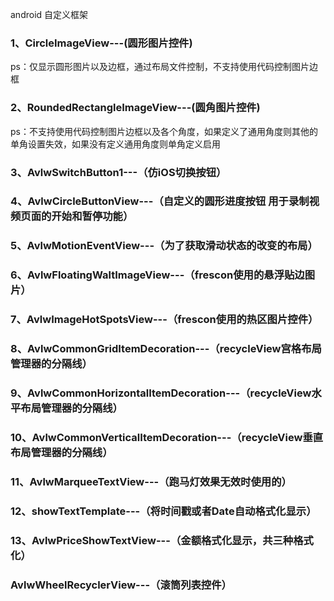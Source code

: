 android 自定义框架

<h3>1、CircleImageView---(圆形图片控件)</h3>
ps：仅显示圆形图片以及边框，通过布局文件控制，不支持使用代码控制图片边框

<h3>2、RoundedRectangleImageView---(圆角图片控件)</h3>
ps：不支持使用代码控制图片边框以及各个角度，如果定义了通用角度则其他的单角设置失效，如果没有定义通用角度则单角定义启用

<h3>3、AvlwSwitchButton1---（仿iOS切换按钮）

<h3>4、AvlwCircleButtonView---（自定义的圆形进度按钮 用于录制视频页面的开始和暂停功能）

<h3>5、AvlwMotionEventView---（为了获取滑动状态的改变的布局）

<h3>6、AvlwFloatingWaltImageView---（frescon使用的悬浮贴边图片）

<h3>7、AvlwImageHotSpotsView---（frescon使用的热区图片控件）

<h3>8、AvlwCommonGridItemDecoration---（recycleView宫格布局管理器的分隔线）

<h3>9、AvlwCommonHorizontalItemDecoration---（recycleView水平布局管理器的分隔线）

<h3>10、AvlwCommonVerticalItemDecoration---（recycleView垂直布局管理器的分隔线）

<h3>11、AvlwMarqueeTextView---（跑马灯效果无效时使用的）

<h3>12、showTextTemplate---（将时间戳或者Date自动格式化显示）

<h3>13、AvlwPriceShowTextView---（金额格式化显示，共三种格式化）

<h3>AvlwWheelRecyclerView---（滚筒列表控件）

